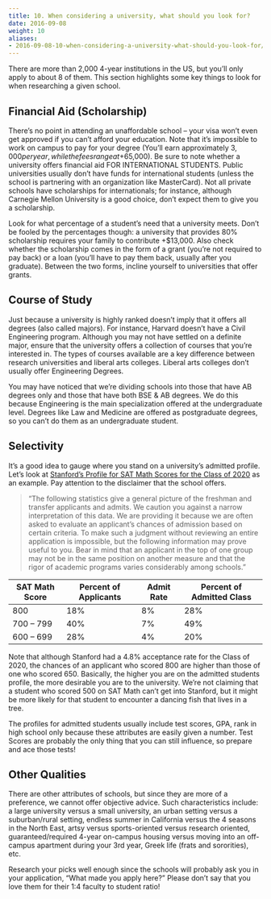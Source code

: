 ```yaml
---
title: 10. When considering a university, what should you look for?
date: 2016-09-08
weight: 10
aliases:
- 2016-09-08-10-when-considering-a-university-what-should-you-look-for/
---
```


There are more than 2,000 4-year institutions in the US, but you’ll only apply to about 8 of them. This section highlights some key things to look for when researching a given school.

## Financial Aid (Scholarship)

There’s no point in attending an unaffordable school – your visa won’t even get approved if you can’t afford your education. Note that it’s impossible to work on campus to pay for your degree (You’ll earn approximately $3,000 per year, while the fees range at +$65,000). Be sure to note whether a university offers financial aid FOR INTERNATIONAL STUDENTS. Public universities usually don’t have funds for international students (unless the school is partnering with an organization like MasterCard). Not all private schools have scholarships for internationals; for instance, although Carnegie Mellon University is a good choice, don’t expect them to give you a scholarship.

Look for what percentage of a student’s need that a university meets. Don’t be fooled by the percentages though: a university that provides 80% scholarship requires your family to contribute +$13,000. Also check whether the scholarship comes in the form of a grant (you’re not required to pay back) or a loan (you’ll have to pay them back, usually after you graduate). Between the two forms, incline yourself to universities that offer grants.

## Course of Study

Just because a university is highly ranked doesn’t imply that it offers all degrees (also called majors). For instance, Harvard doesn’t have a Civil Engineering program. Although you may not have settled on a definite major, ensure that the university offers a collection of courses that you’re interested in. The types of courses available are a key difference between research universities and liberal arts colleges. Liberal arts colleges don’t usually offer Engineering Degrees.

You may have noticed that we’re dividing schools into those that have AB degrees only and those that have both BSE & AB degrees. We do this because Engineering is the main specialization offered at the undergraduate level. Degrees like Law and Medicine are offered as postgraduate degrees, so you can’t do them as an undergraduate student.

## Selectivity

It’s a good idea to gauge where you stand on a university’s admitted profile. Let’s look at [Stanford’s Profile for SAT Math Scores for the Class of 2020](http://admission.stanford.edu/basics/selection/profile.html) as an example. Pay attention to the disclaimer that the school offers.

>“The following statistics give a general picture of the freshman and transfer applicants and admits. We caution you against a narrow interpretation of this data. We are providing it because we are often asked to evaluate an applicant’s chances of admission based on certain criteria. To make such a judgment without reviewing an entire application is impossible, but the following information may prove useful to you. Bear in mind that an applicant in the top of one group may not be in the same position on another measure and that the rigor of academic programs varies considerably among schools.”

| SAT Math Score| Percent of Applicants | Admit Rate | Percent of Admitted Class |
| --- | --- | --- | --- |
| 800 | 18% | 8% | 28% |
| 700 – 799 | 40% | 7% | 49% |
| 600 – 699 | 28% | 4% | 20% |

Note that although Stanford had a 4.8% acceptance rate for the Class of 2020, the chances of an applicant who scored 800 are higher than those of one who scored 650. Basically, the higher you are on the admitted students profile, the more desirable you are to the university. We’re not claiming that a student who scored 500 on SAT Math can’t get into Stanford, but it might be more likely for that student to encounter a dancing fish that lives in a tree.

The profiles for admitted students usually include test scores, GPA, rank in high school only because these attributes are easily given a number. Test Scores are probably the only thing that you can still influence, so prepare and ace those tests!

## Other Qualities

There are other attributes of schools, but since they are more of a preference, we cannot offer objective advice. Such characteristics include: a large university versus a small university, an urban setting versus a suburban/rural setting, endless summer in California versus the 4 seasons in the North East, artsy versus sports-oriented versus research oriented, guaranteed/required 4-year on-campus housing versus moving into an off-campus apartment during your 3rd year, Greek life (frats and sororities), etc.

Research your picks well enough since the schools will probably ask you in your application, “What made you apply here?” Please don’t say that you love them for their 1:4 faculty to student ratio!
